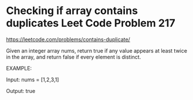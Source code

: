 # Checking if array contains duplicates Leet Code Problem 217

https://leetcode.com/problems/contains-duplicate/


Given an integer array nums, return true if any value appears at least twice in the array, and return false if every element is distinct.

EXAMPLE:

Input: nums = [1,2,3,1]

Output: true